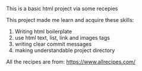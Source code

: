 This is a basic html project via some recepies

This project made me learn and acquire these skills:
1. Writing html boilerplate
2. use html text, list, link and images tags
3. writing clear commit messages
4. making understandable project directory

All the recipes are from: https://www.allrecipes.com/
